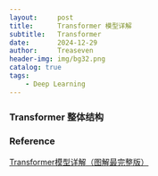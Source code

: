 ```yaml
---
layout:     post
title:      Transformer 模型详解
subtitle:   Transformer
date:       2024-12-29
author:     Treaseven
header-img: img/bg32.png
catalog: true
tags:
    - Deep Learning
---
```


### Transformer 整体结构





### Reference
[Transformer模型详解（图解最完整版）](https://zhuanlan.zhihu.com/p/338817680)